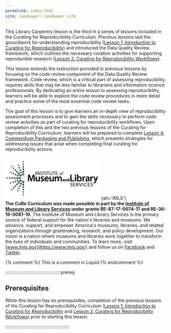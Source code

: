 ```yaml
---
permalink: index.html
site: sandpaper::sandpaper_site
---
```


This Library Carpentry lesson is the third in a series of lessons included in the Curating for Reproducibility Curriculum. Previous lessons laid the groundwork for understanding reproducibility ([Lesson 1: Introduction to Curating for Reproducibility](https://curating4reproducibility.org/cure-carpentry-01-intro/)) and introduced the Data Quality Review framework, which outlines the necessary curation activities for supporting reproducible research ([Lesson 2: Curating for Reproducibility Workflows](https://curating4reproducibility.org/cure-carpentry-02-workflows/)).

This lesson extends the instruction provided in previous lessons by focusing on the code review component of the Data Quality Review framework. Code review, which is a critical part of assessing reproducibility, requires skills that may be less familiar to librarians and information science professionals. By dedicating an entire lesson to assessing reproducibility, learners will be able to explore the code review procedures in more detail and practice some of the most essential code review tasks.

The goal of this lesson is to give learners an in-depth view of reproducibility assessment processes and to gain the skills necessary to perform code review activities as part of curating for reproducibility workflows. Upon completion of this and the two previous lessons of the Curating for Reproducibility Curriculum, learners will be prepared to complete [Lesson 4: Compendium Packaging and Publishing](https://curating4reproducibility.org/cure-carpentry-04-packaging/), which presents strategies for addressing issues that arise when completing final curating for reproducibility actions.

![](fig/imls.jpg "IMLS logo"){alt='IMLS'}  
**The CuRe Curriculum was made possible in part by the [Institute of Museum and Library Services](https://www.imls.gov/) under grants RE-87-17-0074-17 and RE-36-19-0081-19.** The Institute of Museum and Library Services is the primary source of federal support for the nation's libraries and museums. We advance, support, and empower America's museums, libraries, and related organizations through grantmaking, research, and policy development. Our vision is a nation where museums and libraries work together to transform the lives of individuals and communities. To learn more, visit [www.imls.gov](https://www.imls.gov/) and follow us on [Facebook](https://www.facebook.com/USIMLS) and [Twitter](https://www.twitter.com/us_imls).

<!-- this is an html comment -->

{% comment %} This is a comment in Liquid {% endcomment %}

::::::::::::::::::::::::::::::::::::::::::  prereq

## Prerequisites

While this lesson has no prerequisites, completion of the previous lessons of the Curating for Reproducibility Curriculum ([Lesson 1: Introduction to Curating for Reproducibility](https://curating4reproducibility.org/cure-carpentry-01-intro/) and [Lesson 2: Curating for Reproducibility Workflows](https://curating4reproducibility.org/cure-carpentry-02-workflows/)) prior to starting this lesson.


::::::::::::::::::::::::::::::::::::::::::::::::::




